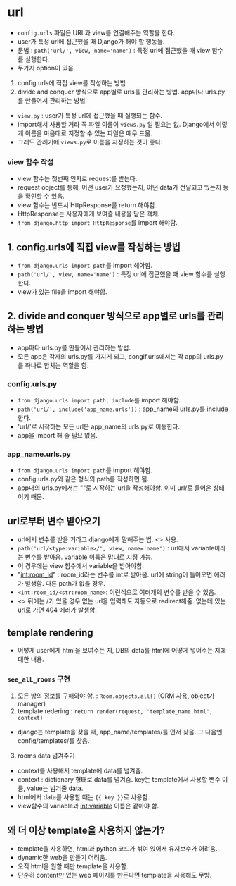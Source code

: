 # url
- `config.urls` 파일은 URL과 view를 연결해주는 역할을 한다.
- user가 특정 url에 접근했을 때 Django가 해야 할 행동들.
- 문법 : `path('url/', view, name='name')` : 특정 url에 접근했을 때 view 함수를 실행한다.
- 두가지 option이 있음. 
1. config.urls에 직접 view를 작성하는 방법
2. divide and conquer 방식으로 app별로 urls를 관리하는 방법. app마다 urls.py를 만들어서 관리하는 방법.
- `view.py` : user가 특정 url에 접근했을 때 실행되는 함수.
- import해서 사용할 거라 꼭 파일 이름이 `views.py` 일 필요는 없. Django에서 이렇게 이름을 마음대로 지정할 수 있는 파일은 매우 드묾.
- 그래도 관례기에 `views.py`로 이름을 지정하는 것이 좋다.
### view 함수 작성
- view 함수는 첫번째 인자로 request를 받는다.
- request object를 통해, 어떤 user가 요청했는지, 어떤 data가 전달되고 있는지 등을 확인할 수 있음.
- view 함수는 반드시 HttpResponse를 return 해야함.
- HttpResponse는 사용자에게 보여줄 내용을 담은 객체.
- `from django.http import HttpResponse`를 import 해야함.
## 1. config.urls에 직접 view를 작성하는 방법
- `from django.urls import path`를 import 해야함.
- `path('url/', view, name='name')` : 특정 url에 접근했을 때 view 함수를 실행한다.
- view가 있는 file을 import 해야함.
## 2. divide and conquer 방식으로 app별로 urls를 관리하는 방법
- app마다 urls.py를 만들어서 관리하는 방법.
- 모든 app은 각자의 urls.py를 가지게 되고, congif.urls에서는 각 app의 urls.py를 하나로 합치는 역할을 함.
### config.urls.py
- `from django.urls import path, include`를 import 해야함.
- `path('url/', include('app_name.urls'))` : app_name의 urls.py를 include한다.
- 'url/'로 시작하는 모든 url은 app_name의 urls.py로 이동한다.
- app을 import 해 줄 필요 없음.
### app_name.urls.py
- `from django.urls import path`를 import 해야함.
- config.urls.py와 같은 형식의 path를 작성하면 됨.
- app내의 urls.py에서는 ""로 시작하는 url을 작성해야함. 이미 url/로 들어온 상태이기 때문.
## url로부터 변수 받아오기
- url에서 변수를 받을 거라고 django에게 말해주는 법. <> 사용.
- `path('url/<type:variable>/', view, name='name')` : url에서 variable이라는 변수를 받아옴. variable 이름은 맘대로 지정 가능.
- 이 경우에는 view 함수에서 variable을 받아야함. 
- "<int:room_id>" : room_id라는 변수를 int로 받아옴. url에 string이 들어오면 에러가 발생함. 다른 path가 없을 경우.
- `<int:room_id/<str:room_name>`: 이런식으로 여러개의 변수를 받을 수 있음.
- <> 뒤에는 /가 있을 경우 없는 url을 입력해도 자동으로 redirect해줌. 없는데 있는 url로 가면 404 에러가 발생함.
## template rendering
- 어떻게 user에게 html을 보여주는 지, DB의 data를 html에 어떻게 넣어주는 지에 대한 내용.
### `see_alL_rooms` 구현
1. 모든 방의 정보를 구해와야 함. : `Room.objects.all()` (ORM 사용, object가 manager)
2. template redering : `return render(request, 'template_name.html', context)`
- django는 template을 찾을 때, app_name/templates/를 먼저 찾음. 그 다음엔 config/templates/를 찾음.
3. rooms data 넘겨주기
- context를 사용해서 template에 data를 넘겨줌.
- context : dictionary 형태로 data를 넘겨줌. key는 template에서 사용할 변수 이름, value는 넘겨줄 data.
- html에서 data를 사용할 때는 `{{ key }}`로 사용함.
- view함수의 variable과 <int:variable> 이름은 같아야 함.
## 왜 더 이상 template을 사용하지 않는가?
- template을 사용하면, html과 python 코드가 섞여 있어서 유지보수가 어려움.
- dynamic한 web을 만들기 어려움.
- 오직 html을 원할 때만 template을 사용함.
- 단순히 content만 있는 web 페이지를 만든다면 template을 사용해도 무방.